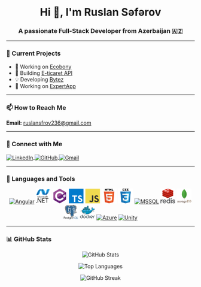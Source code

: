 <h1 align="center">Hi 👋, I'm Ruslan Səfərov</h1>
<h3 align="center">A passionate Full-Stack Developer from Azerbaijan 🇦🇿</h3>

---

### 🚀 Current Projects
- 🔭 Working on [Ecobony](https://github.com/ruslansfrov236/Ecobony)
- 🛒 Building [E-ticaret API](https://github.com/ruslansfrov236/EticaretApi)
- 💡 Developing [Bytez](https://github.com/ruslansfrov236/Bytez)
- 🧠 Working on [ExpertApp](https://github.com/ruslansfrov236/Tile.ExpertApp)

---

### 📫 How to Reach Me
**Email:** [ruslansfrov236@gmail.com](mailto:ruslansfrov236@gmail.com)

---

### 🤝 Connect with Me
<p align="left">
  <a href="https://linkedin.com/in/ruslan-səfərov-113034286" target="_blank">
    <img align="center" src="https://cdn.jsdelivr.net/gh/devicons/devicon/icons/linkedin/linkedin-original.svg" alt="LinkedIn" height="40" width="40" />
  </a>
  <a href="https://github.com/ruslansfrov236" target="_blank">
    <img align="center" src="https://cdn.jsdelivr.net/gh/devicons/devicon/icons/github/github-original.svg" alt="GitHub" height="40" width="40" />
  </a>
  <a href="mailto:ruslansfrov236@gmail.com" target="_blank">
    <img align="center" src="https://cdn.jsdelivr.net/gh/devicons/devicon/icons/google/google-original.svg" alt="Gmail" height="40" width="40" />
  </a>
</p>

---

### 🧰 Languages and Tools
<p align="center">
  <a href="https://angular.io" target="_blank"><img src="https://angular.io/assets/images/logos/angular/angular.svg" alt="Angular" width="40" height="40"/></a>
  <a href="https://dotnet.microsoft.com/" target="_blank"><img src="https://raw.githubusercontent.com/devicons/devicon/master/icons/dot-net/dot-net-original-wordmark.svg" alt=".NET" width="40" height="40"/></a>
  <a href="https://www.w3schools.com/cs/" target="_blank"><img src="https://raw.githubusercontent.com/devicons/devicon/master/icons/csharp/csharp-original.svg" alt="C#" width="40" height="40"/></a>
  <a href="https://www.typescriptlang.org/" target="_blank"><img src="https://raw.githubusercontent.com/devicons/devicon/master/icons/typescript/typescript-original.svg" alt="TypeScript" width="40" height="40"/></a>
  <a href="https://developer.mozilla.org/en-US/docs/Web/JavaScript" target="_blank"><img src="https://raw.githubusercontent.com/devicons/devicon/master/icons/javascript/javascript-original.svg" alt="JavaScript" width="40" height="40"/></a>
  <a href="https://www.w3.org/html/" target="_blank"><img src="https://raw.githubusercontent.com/devicons/devicon/master/icons/html5/html5-original-wordmark.svg" alt="HTML5" width="40" height="40"/></a>
  <a href="https://www.w3schools.com/css/" target="_blank"><img src="https://raw.githubusercontent.com/devicons/devicon/master/icons/css3/css3-original-wordmark.svg" alt="CSS3" width="40" height="40"/></a>
  <a href="https://www.microsoft.com/en-us/sql-server" target="_blank"><img src="https://www.svgrepo.com/show/303229/microsoft-sql-server-logo.svg" alt="MSSQL" width="40" height="40"/></a>
  <a href="https://redis.io" target="_blank"><img src="https://raw.githubusercontent.com/devicons/devicon/master/icons/redis/redis-original-wordmark.svg" alt="Redis" width="40" height="40"/></a>
  <a href="https://www.mongodb.com/" target="_blank"><img src="https://raw.githubusercontent.com/devicons/devicon/master/icons/mongodb/mongodb-original-wordmark.svg" alt="MongoDB" width="40" height="40"/></a>
  <a href="https://www.postgresql.org" target="_blank"><img src="https://raw.githubusercontent.com/devicons/devicon/master/icons/postgresql/postgresql-original-wordmark.svg" alt="PostgreSQL" width="40" height="40"/></a>
  <a href="https://www.docker.com/" target="_blank"><img src="https://raw.githubusercontent.com/devicons/devicon/master/icons/docker/docker-original-wordmark.svg" alt="Docker" width="40" height="40"/></a>
  <a href="https://azure.microsoft.com/" target="_blank"><img src="https://www.vectorlogo.zone/logos/microsoft_azure/microsoft_azure-icon.svg" alt="Azure" width="40" height="40"/></a>
  <a href="https://unity.com/" target="_blank"><img src="https://www.vectorlogo.zone/logos/unity3d/unity3d-icon.svg" alt="Unity" width="40" height="40"/></a>
</p>

---

### 📊 GitHub Stats
<p align="center">
  <img src="https://github-readme-stats.vercel.app/api?username=ruslansfrov236&show_icons=true&theme=tokyonight" alt="GitHub Stats" />
</p>

<p align="center">
  <img src="https://github-readme-stats.vercel.app/api/top-langs?username=ruslansfrov236&show_icons=true&layout=compact&theme=tokyonight" alt="Top Languages" />
</p>

<p align="center">
  <img src="https://github-readme-streak-stats.herokuapp.com/?user=ruslansfrov236&theme=tokyonight" alt="GitHub Streak" />
</p>
